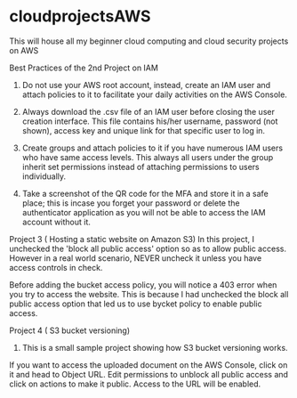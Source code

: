 # cloudprojectsAWS
This will house all my beginner cloud computing and cloud security projects on AWS

Best Practices of the 2nd Project on IAM

1. Do not use your AWS root account, instead, create an IAM user and attach policies to it to facilitate your daily activities on the AWS Console.

2. Always download the .csv file of an IAM user before closing the user creation interface. This file contains his/her username, password (not shown), access key and unique
link for that specific user to log in.

3. Create groups and attach policies to it if you have numerous IAM users who have same access levels. This always all users under the group inherit set permissions instead
of attaching permissions to users individually.

4. Take a screenshot of the QR code for the MFA and store it in a safe place; this is incase you forget your password or delete the authenticator application as you will not
be able to access the IAM account without it.

Project 3 ( Hosting a static website on Amazon S3)
In this project, I unchecked the 'block all public access' option so as to allow public access. However in a real world scenario, NEVER uncheck it unless you have access controls in check.

Before adding the bucket access policy, you will notice a 403 error when you try to access the website. This is because I had unchecked the block all public access option that led us to use bycket policy to enable public access.

Project 4 ( S3 bucket versioning)

1. This is a small sample project showing how S3 bucket versioning works. 

If you want to access the uploaded document on the AWS Console, click on it and head to Object URL. Edit permissions to unblock all public access and click
on actions to make it public. Access to the URL will be enabled.
